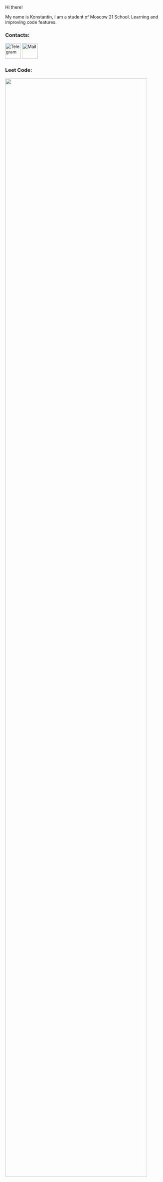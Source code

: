 Hi there!

My name is Konstantin, I am a student of Moscow 21 School. Learning and improving code features.

### Contacts:

   <a href="https://t.me/ideful"><img height="50px" src="https://play-lh.googleusercontent.com/ZU9cSsyIJZo6Oy7HTHiEPwZg0m2Crep-d5ZrfajqtsH-qgUXSqKpNA2FpPDTn-7qA5Q=w240-h480-rw" title="Telegram"></a> <a href="mailto:w2530@mail.ru"><img height="50px" src="https://play-lh.googleusercontent.com/KSuaRLiI_FlDP8cM4MzJ23ml3og5Hxb9AapaGTMZ2GgR103mvJ3AAnoOFz1yheeQBBI=w240-h480-rw" title="Mail">
  </a>
</p>

### Leet Code:
  [<img  width="95%" high src="https://leetcode-stats-six.vercel.app/api?username=gagoshidzekonstantin&theme=dark">](https://leetcode.com/gagoshidzekonstantin/)
  
 
<!-- <br> -->
<!-- [![LeetCode stats](https://leetcode-stats-six.vercel.app/api?username=HYUEHFJKhfjklkej&theme=dark)](https://leetcode.com/HYUEHFJKhfjklkej/) -->
<!-- <br><br> -->


<!---
Ideful/Ideful is a ✨ special ✨ repository because its `README.md` (this file) appears on your GitHub profile.
You can click the Preview link to take a look at your changes.
--->
